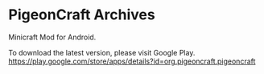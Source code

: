 # PigeonCraft Archives  

Minicraft Mod for Android.  

To download the latest version, please visit Google Play.  
https://play.google.com/store/apps/details?id=org.pigeoncraft.pigeoncraft